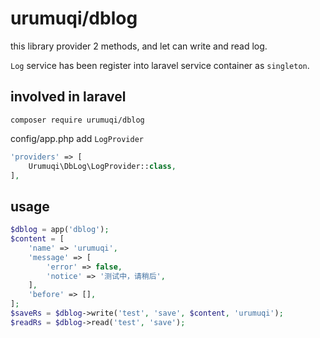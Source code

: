 # urumuqi/dblog

this library provider 2 methods, and let can write and read log.

`Log` service has been register into laravel service container as `singleton`.

## involved in laravel

```shell
composer require urumuqi/dblog
```

config/app.php add `LogProvider`

```php
'providers' => [
    Urumuqi\DbLog\LogProvider::class,
],
```

## usage

```php
$dblog = app('dblog');
$content = [
    'name' => 'urumuqi',
    'message' => [
        'error' => false,
        'notice' => '测试中，请稍后',
    ],
    'before' => [],
];
$saveRs = $dblog->write('test', 'save', $content, 'urumuqi');
$readRs = $dblog->read('test', 'save');
```
